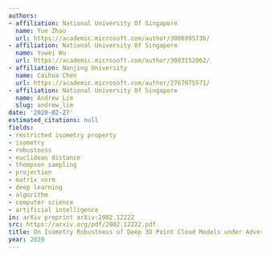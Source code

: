 ```yaml
---
authors:
- affiliation: National University Of Singapore
  name: Yue Zhao
  url: https://academic.microsoft.com/author/3006995736/
- affiliation: National University Of Singapore
  name: Yuwei Wu
  url: https://academic.microsoft.com/author/3093152062/
- affiliation: Nanjing University
  name: Caihua Chen
  url: https://academic.microsoft.com/author/2767975571/
- affiliation: National University Of Singapore
  name: Andrew Lim
  slug: andrew_lim
date: '2020-02-27'
estimated_citations: null
fields:
- restricted isometry property
- isometry
- robustness
- euclidean distance
- thompson sampling
- projection
- matrix norm
- deep learning
- algorithm
- computer science
- artificial intelligence
in: arXiv preprint arXiv:2002.12222
src: https://arxiv.org/pdf/2002.12222.pdf
title: On Isometry Robustness of Deep 3D Point Cloud Models under Adversarial Attacks
year: 2020
---
```


